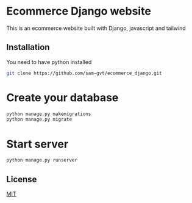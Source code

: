 # Ecommerce Django website

This is an ecommerce website built with Django, javascript and tailwind

## Installation
You need to have python installed
```bash
git clone https://github.com/sam-gvt/ecommerce_django.git
```

# Create your database
```bash
python manage.py makemigrations
python manage.py migrate
```

# Start server 
```bash
python manage.py runserver
```

## License

[MIT](https://choosealicense.com/licenses/mit/)